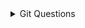<details>
<summary>Git Questions</summary>

* Git nima va nima uchun kerak?
* 
* Git ning eng asosiy bo’lgan 10 ta camandasini va ularning vazifasi aytib bering?
* 
* Git reset, revert va stash camanadalari vazifalari?
* 
* Git diff camandasi vaizfasi?
* 
* Git fetch camandasi nima vazifa bajaradi?
* 
* Git GUI Tools haqida bilaganlarizni gapirib berin!?
* 
* Git GUI Toollar bo'lmaganda biz jamoa bilan qanday ishlardik?
* 
* GitHub nima?
* 
* GitHub va GitLab farqi?
* 
* Git Version Control in Different IDEs haqida bilganlaringizni gapirib bering!?
</details>
